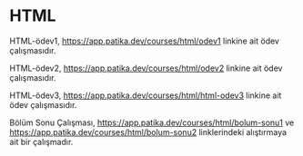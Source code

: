 # HTML
HTML-ödev1, https://app.patika.dev/courses/html/odev1 linkine ait ödev çalışmasıdır.

HTML-ödev2, https://app.patika.dev/courses/html/odev2 linkine ait ödev çalışmasıdır.

HTML-ödev3, https://app.patika.dev/courses/html/html-odev3 linkine ait ödev çalışmasıdır.

Bölüm Sonu Çalışması, https://app.patika.dev/courses/html/bolum-sonu1 ve https://app.patika.dev/courses/html/bolum-sonu2 linklerindeki alıştırmaya ait bir çalışmadır.

